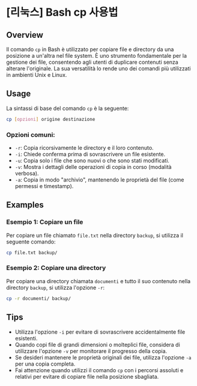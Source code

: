 # [리눅스] Bash cp 사용법

## Overview
Il comando `cp` in Bash è utilizzato per copiare file e directory da una posizione a un'altra nel file system. È uno strumento fondamentale per la gestione dei file, consentendo agli utenti di duplicare contenuti senza alterare l'originale. La sua versatilità lo rende uno dei comandi più utilizzati in ambienti Unix e Linux.

## Usage
La sintassi di base del comando `cp` è la seguente:

```bash
cp [opzioni] origine destinazione
```

### Opzioni comuni:
- `-r`: Copia ricorsivamente le directory e il loro contenuto.
- `-i`: Chiede conferma prima di sovrascrivere un file esistente.
- `-u`: Copia solo i file che sono nuovi o che sono stati modificati.
- `-v`: Mostra i dettagli delle operazioni di copia in corso (modalità verbosa).
- `-a`: Copia in modo "archivio", mantenendo le proprietà del file (come permessi e timestamp).

## Examples
### Esempio 1: Copiare un file
Per copiare un file chiamato `file.txt` nella directory `backup`, si utilizza il seguente comando:

```bash
cp file.txt backup/
```

### Esempio 2: Copiare una directory
Per copiare una directory chiamata `documenti` e tutto il suo contenuto nella directory `backup`, si utilizza l'opzione `-r`:

```bash
cp -r documenti/ backup/
```

## Tips
- Utilizza l'opzione `-i` per evitare di sovrascrivere accidentalmente file esistenti.
- Quando copi file di grandi dimensioni o molteplici file, considera di utilizzare l'opzione `-v` per monitorare il progresso della copia.
- Se desideri mantenere le proprietà originali dei file, utilizza l'opzione `-a` per una copia completa.
- Fai attenzione quando utilizzi il comando `cp` con i percorsi assoluti e relativi per evitare di copiare file nella posizione sbagliata.